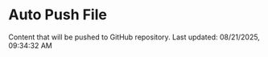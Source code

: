 # Auto Push File

Content that will be pushed to GitHub repository.
Last updated: 08/21/2025, 09:34:32 AM